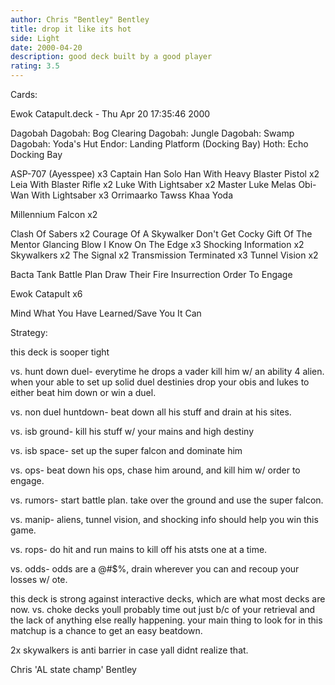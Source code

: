 ```yaml
---
author: Chris "Bentley" Bentley
title: drop it like its hot
side: Light
date: 2000-04-20
description: good deck built by a good player
rating: 3.5
---
```

Cards: 

Ewok Catapult.deck - Thu Apr 20 17:35:46 2000

Dagobah
Dagobah: Bog Clearing
Dagobah: Jungle
Dagobah: Swamp
Dagobah: Yoda's Hut
Endor: Landing Platform (Docking Bay)
Hoth: Echo Docking Bay

ASP-707 (Ayesspee)  x3
Captain Han Solo
Han With Heavy Blaster Pistol  x2
Leia With Blaster Rifle  x2
Luke With Lightsaber  x2
Master Luke
Melas
Obi-Wan With Lightsaber  x3
Orrimaarko
Tawss Khaa
Yoda

Millennium Falcon  x2

Clash Of Sabers  x2
Courage Of A Skywalker
Don't Get Cocky
Gift Of The Mentor
Glancing Blow
I Know
On The Edge  x3
Shocking Information  x2
Skywalkers  x2
The Signal  x2
Transmission Terminated  x3
Tunnel Vision  x2

Bacta Tank
Battle Plan
Draw Their Fire
Insurrection
Order To Engage

Ewok Catapult  x6

Mind What You Have Learned/Save You It Can


Strategy: 

this deck is sooper tight

vs. hunt down duel- everytime he drops a vader kill him w/ an ability 4 alien. when your able to set up solid duel destinies drop your obis and lukes to either beat him down or win a duel.

vs. non duel huntdown- beat down all his stuff and drain at his sites.

vs. isb ground- kill his stuff w/ your mains and high destiny

vs. isb space- set up the super falcon and dominate him

vs. ops- beat down his ops, chase him around, and kill him w/ order to engage.

vs. rumors- start battle plan. take over the ground and use the super falcon.

vs. manip- aliens, tunnel vision, and shocking info should help you win this game.

vs. rops- do hit and run mains to kill off his atsts one at a time.

vs. odds- odds are a @#$%, drain wherever you can and recoup your losses w/ ote.

this deck is strong against interactive decks, which are what most decks are now. vs. choke decks youll probably time out just b/c of your retrieval and the lack of anything else really happening. your main thing to look for in this matchup is a chance to get an easy beatdown.

2x skywalkers is anti barrier in case yall didnt realize that.

Chris 'AL state champ' Bentley 